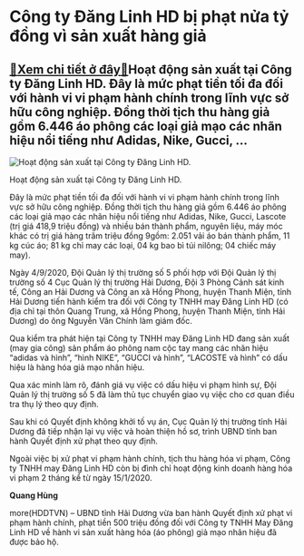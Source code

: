 Công ty Đăng Linh HD bị phạt nửa tỷ đồng vì sản xuất hàng giả
=============================================================

[:gift:Xem chi tiết ở đây:gift:](https://hddtvn.com/cong-ty-dang-linh-hd-bi-phat-nua-ty-dong-vi-san-xuat-hang-gia/)Hoạt động sản xuất tại Công ty Đăng Linh HD. Đây là mức phạt tiền tối đa đối với hành vi vi phạm hành chính trong lĩnh vực sở hữu công nghiệp. Đồng thời tịch thu hàng giả gồm 6.446 áo phông các loại giả mạo các nhãn hiệu nổi tiếng như Adidas, Nike, Gucci, …
-----------------------------------------------------------------------------------------------------------------------------------------------------------------------------------------------------------------------------------------------------------------





![Hoạt động sản xuất tại Công ty Đăng Linh HD.](https://hddtvn.com/wp-content/uploads/2021/01/1555_z2059942888200_aca9dd5c5f981e16b6dcb9390a861c41.jpg "Hoạt động sản xuất tại Công ty Đăng Linh HD.")


Hoạt động sản xuất tại Công ty Đăng Linh HD.



Đây là mức phạt tiền tối đa đối với hành vi vi phạm hành chính trong lĩnh vực sở hữu công nghiệp. Đồng thời tịch thu hàng giả gồm 6.446 áo phông các loại giả mạo các nhãn hiệu nổi tiếng như Adidas, Nike, Gucci, Lascote (trị giá 418,9 triệu đồng) và nhiều bán thành phẩm, nguyên liệu, máy móc khác có trị giá hàng trăm triệu đồng 9gồm: 2.051 vải áo bán thành phẩm, 11 kg cúc áo; 81 kg chỉ may các loại, 04 kg bao bì túi nilông; 04 chiếc máy may).


Ngày 4/9/2020, Đội Quản lý thị trường số 5 phối hợp với Đội Quản lý thị trường số 4 Cục Quản lý thị trường Hải Dương, Đội 3 Phòng Cảnh sát kinh tế, Công an Hải Dương và Công an xã Hồng Phong, huyện Thanh Miện, tỉnh Hải Dương tiến hành kiểm tra đối với Công ty TNHH may Đăng Linh HD (có địa chỉ tại thôn Quang Trung, xã Hồng Phong, huyện Thanh Miện, tỉnh Hải Dương) do ông Nguyễn Văn Chính làm giám đốc.


Qua kiểm tra phát hiện tại Công ty TNHH may Đăng Linh HD đang sản xuất (may gia công) sản phẩm áo phông nam cộc tay mang các nhãn hiệu “adidas và hình”, “hình NIKE”, “GUCCI và hình”, “LACOSTE và hình” có dấu hiệu là hàng hóa giả mạo nhãn hiệu.


Qua xác minh làm rõ, đánh giá vụ việc có dấu hiệu vi phạm hình sự, Đội Quản lý thị trường số 5 đã làm thủ tục chuyển giao vụ việc cho cơ quan điều tra thụ lý theo quy định.


Sau khi có Quyết định không khởi tố vụ án, Cục Quản lý thị trường tỉnh Hải Dương đã tiếp nhận lại vụ việc và hoàn thiện hồ sơ, trình UBND tỉnh ban hành Quyết định xử phạt theo quy định.


Ngoài việc bị xử phạt vi phạm hành chính, tịch thu hàng hóa vi phạm, Công ty TNHH may Đăng Linh HD còn bị đình chỉ hoạt động kinh doanh hàng hóa vi phạm 2 tháng kể từ ngày 15/1/2020.




**Quang Hùng**



more(HDDTVN) – UBND tỉnh Hải Dương vừa ban hành Quyết định xử phạt vi phạm hành chính, phạt tiền 500 triệu đồng đối với Công ty TNHH May Đăng Linh HD về hành vi sản xuất hàng hóa (áo phông) giả mạo nhãn hiệu đã được bảo hộ.

